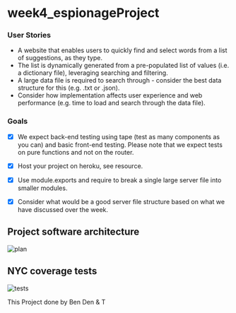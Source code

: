 # week4_espionageProject


### User Stories
- A website that enables users to quickly find and select words from a list of suggestions, as they type.
- The list is dynamically generated from a pre-populated list of values (i.e. a dictionary file), leveraging searching and filtering.
- A large data file is required to search through - consider the best data structure for this (e.g. .txt or .json).
- Consider how implementation affects user experience and web performance (e.g. time to load and search through the data file).

### Goals
- [X] We expect back-end testing using tape (test as many components as you can) and basic front-end testing. Please note that we expect tests on pure functions and not on the router.


- [X] Host your project on heroku, see resource.

- [X] Use module.exports and require to break a single large server file into smaller modules.

- [X] Consider what would be a good server file structure based on what we have discussed over the week.


## Project software architecture
![plan](https://user-images.githubusercontent.com/28222381/43131020-ad743c9c-8f40-11e8-92a4-aa558d629b9f.png)


## NYC coverage tests 
![tests](https://user-images.githubusercontent.com/28222381/43207803-865ad200-9031-11e8-8ab8-63750e538bc5.png)

This Project done by Ben Den & T

